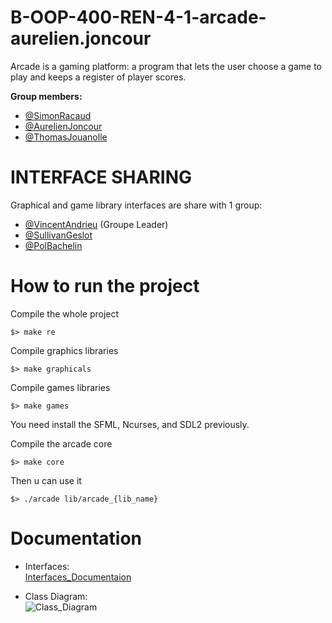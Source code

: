 # B-OOP-400-REN-4-1-arcade-aurelien.joncour

Arcade is a gaming platform: a program that lets the user choose a game to play and keeps a register of player scores.

**Group members:**
  - [@SimonRacaud](https://github.com/SimonRacaud)
  - [@AurelienJoncour](https://github.com/aurelienjoncour)
  - [@ThomasJouanolle](https://github.com/Axas753)


# INTERFACE SHARING
Graphical and game library interfaces are share with 1 group:

- [@VincentAndrieu](https://github.com/vincent-andrieu) (Groupe Leader)
- [@SullivanGeslot](https://github.com/sullmin)
- [@PolBachelin](https://github.com/memoniak)


# How to run the project

Compile the whole project
```
$> make re
```
Compile graphics libraries
```
$> make graphicals
```
Compile games libraries
```
$> make games
```

You need install the SFML, Ncurses, and SDL2 previously.  

Compile the arcade core
```
$> make core
```

Then u can use it

```
$> ./arcade lib/arcade_{lib_name}
```

# Documentation

- Interfaces:  
[Interfaces_Documentaion]()

- Class Diagram:  
![Class_Diagram](.github/img/)

